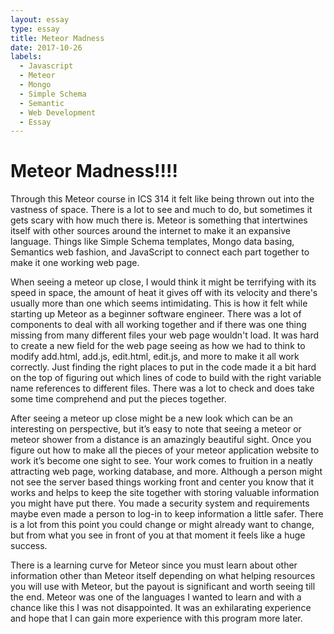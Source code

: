 ```yaml
---
layout: essay
type: essay
title: Meteor Madness
date: 2017-10-26
labels:
  - Javascript
  - Meteor
  - Mongo
  - Simple Schema
  - Semantic
  - Web Development
  - Essay
---
```


# Meteor Madness!!!!
   Through this Meteor course in ICS 314 it felt like being thrown out into the vastness of space. There is a lot to see and much to do, but sometimes it gets scary with how much there is. Meteor is something that intertwines itself with other sources around the internet to make it an expansive language. Things like Simple Schema templates, Mongo data basing, Semantics web fashion, and JavaScript to connect each part together to make it one working web page.
     
   When seeing a meteor up close, I would think it might be terrifying with its speed in space, the amount of heat it gives off with its velocity and there's usually more than one which seems intimidating. This is how it felt while starting up Meteor as a beginner software engineer. There was a lot of components to deal with all working together and if there was one thing missing from many different files your web page wouldn't load. It was hard to create a new field for the web page seeing as how we had to think to modify add.html, add.js, edit.html, edit.js, and more to make it all work correctly. Just finding the right places to put in the code made it a bit hard on the top of figuring out which lines of code to build with the right variable name references to different files. There was a lot to check and does take some time comprehend and put the pieces together. 
     
   After seeing a meteor up close might be a new look which can be an interesting on perspective, but it’s easy to note that seeing a meteor or meteor shower from a distance is an amazingly beautiful sight. Once you figure out how to make all the pieces of your meteor application website to work it’s become one sight to see. Your work comes to fruition in a neatly attracting web page, working database, and more. Although a person might not see the server based things working front and center you know that it works and helps to keep the site together with storing valuable information you might have put there. You made a security system and requirements maybe even made a person to log-in to keep information a little safer. There is a lot from this point you could change or might already want to change, but from what you see in front of you at that moment it feels like a huge success.
     
   There is a learning curve for Meteor since you must learn about other information other than Meteor itself depending on what helping resources you will use with Meteor, but the payout is significant and worth seeing till the end. Meteor was one of the languages I wanted to learn and with a chance like this I was not disappointed. It was an exhilarating experience and hope that I can gain more experience with this program more later.
